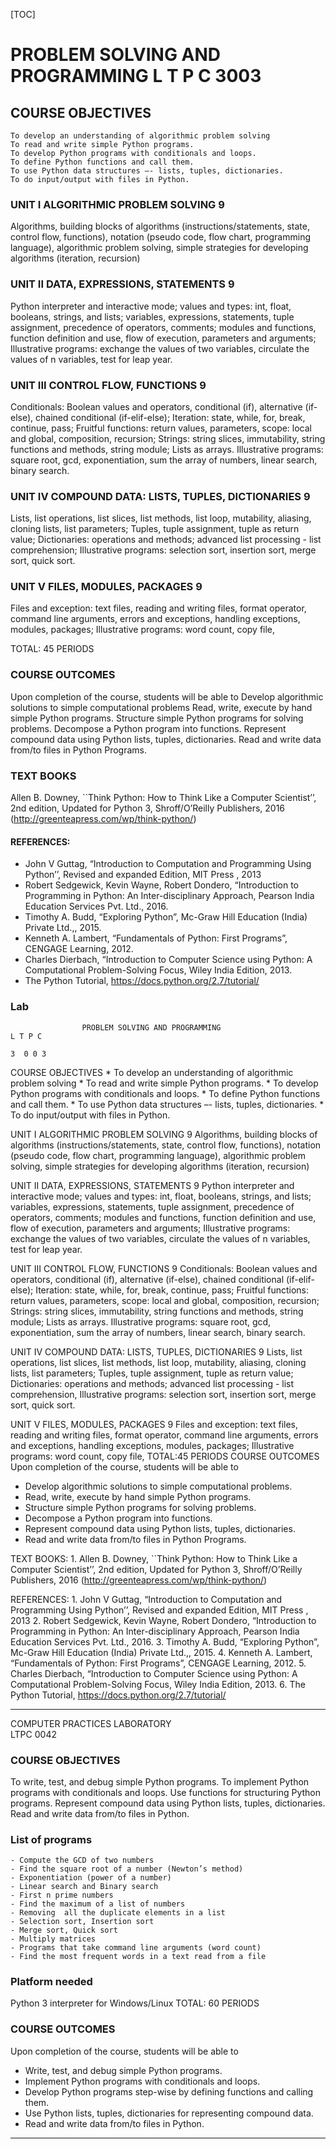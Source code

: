 
 [TOC]
 
# PROBLEM SOLVING AND PROGRAMMING              L T P C 3003

## COURSE OBJECTIVES
	To develop an understanding of algorithmic problem solving
	To read and write simple Python programs.
	To develop Python programs with conditionals and loops.
	To define Python functions and call them.
	To use Python data structures –- lists, tuples, dictionaries.
	To do input/output with files in Python.
 
### UNIT I                         ALGORITHMIC PROBLEM SOLVING                                                                    9
 Algorithms, building blocks of algorithms (instructions/statements, state, control flow, functions), notation (pseudo code, flow chart, programming language), algorithmic problem solving, simple strategies for developing algorithms (iteration, recursion)
 
### UNIT II            DATA, EXPRESSIONS, STATEMENTS                                                                  9
Python interpreter and interactive mode; values and types: int, float, booleans, strings, and lists; variables, expressions,  statements, tuple assignment, precedence of operators, comments; modules and functions, function definition and use, flow of execution, parameters and arguments;  Illustrative programs: exchange the values of two variables, circulate the values of n variables, test for leap year.
 
### UNIT III           CONTROL FLOW, FUNCTIONS                                                                               9
Conditionals: Boolean values and operators, conditional (if), alternative (if-else), chained conditional (if-elif-else); Iteration: state, while, for, break, continue, pass; Fruitful functions: return values, parameters, scope: local and global, composition, recursion; Strings:  string slices, immutability, string functions and methods, string module; Lists as arrays. Illustrative programs: square root, gcd, exponentiation, sum the array of numbers, linear search, binary search.
 
### UNIT IV           COMPOUND DATA: LISTS, TUPLES, DICTIONARIES                                          9
Lists, list operations, list slices, list methods, list loop, mutability, aliasing, cloning lists, list parameters; Tuples, tuple assignment, tuple as return value; Dictionaries: operations and methods; advanced list processing - list comprehension; Illustrative programs: selection sort, insertion sort, merge sort, quick sort.
 
### UNIT V            FILES, MODULES, PACKAGES                                                                              9
Files and exception: text files, reading and writing files, format operator, command line arguments,  errors and exceptions, handling exceptions, modules, packages; Illustrative programs: word count, copy file,

TOTAL: 45 PERIODS

### COURSE OUTCOMES
Upon completion of the course, students will be able to
Develop algorithmic solutions to simple computational problems
Read, write, execute by hand simple Python programs.
Structure simple Python programs for solving problems.
Decompose a Python program into functions.
Represent compound data using Python  lists, tuples, dictionaries.
Read and write data from/to files in Python Programs.
 
### TEXT BOOKS
Allen B. Downey, ``Think Python: How to Think Like a Computer Scientist’’,  2nd edition, Updated for Python 3, Shroff/O’Reilly Publishers, 2016  (http://greenteapress.com/wp/think-python/)
 
#### REFERENCES:

- John V Guttag, “Introduction to Computation and Programming Using Python’’, Revised and expanded Edition, MIT Press , 2013
- Robert Sedgewick, Kevin Wayne, Robert Dondero, “Introduction to Programming in Python: An Inter-disciplinary Approach, Pearson India Education Services Pvt. Ltd., 2016.
- Timothy A. Budd, “Exploring Python”, Mc-Graw Hill Education (India) Private Ltd.,, 2015.
- Kenneth A. Lambert,  “Fundamentals of Python: First Programs”, CENGAGE Learning, 2012.
- Charles Dierbach, “Introduction to Computer Science using Python: A Computational Problem-Solving Focus, Wiley India Edition, 2013.
- The Python Tutorial, https://docs.python.org/2.7/tutorial/     


### Lab

                    PROBLEM SOLVING AND PROGRAMMING                                      L T P C
                                                                                                                                               3  0 0 3
COURSE OBJECTIVES
      * To develop an understanding of algorithmic problem solving
      * To read and write simple Python programs.
      * To develop Python programs with conditionals and loops.
      * To define Python functions and call them.
      * To use Python data structures –- lists, tuples, dictionaries.
      * To do input/output with files in Python.


UNIT I                 ALGORITHMIC PROBLEM SOLVING                                                                    9
 Algorithms, building blocks of algorithms (instructions/statements, state, control flow, functions), notation (pseudo code, flow chart, programming language), algorithmic problem solving, simple strategies for developing algorithms (iteration, recursion)


UNIT II         DATA, EXPRESSIONS, STATEMENTS                                                                  9
Python interpreter and interactive mode; values and types: int, float, booleans, strings, and lists; variables, expressions,  statements, tuple assignment, precedence of operators, comments; modules and functions, function definition and use, flow of execution, parameters and arguments;  Illustrative programs: exchange the values of two variables, circulate the values of n variables, test for leap year.


UNIT III         CONTROL FLOW, FUNCTIONS                                                                               9
Conditionals: Boolean values and operators, conditional (if), alternative (if-else), chained conditional (if-elif-else); Iteration: state, while, for, break, continue, pass; Fruitful functions: return values, parameters, scope: local and global, composition, recursion; Strings:  string slices, immutability, string functions and methods, string module; Lists as arrays. Illustrative programs: square root, gcd, exponentiation, sum the array of numbers, linear search, binary search.


UNIT IV         COMPOUND DATA: LISTS, TUPLES, DICTIONARIES                                          9
Lists, list operations, list slices, list methods, list loop, mutability, aliasing, cloning lists, list parameters; Tuples, tuple assignment, tuple as return value; Dictionaries: operations and methods; advanced list processing - list comprehension, Illustrative programs: selection sort, insertion sort, merge sort, quick sort.


UNIT V         FILES, MODULES, PACKAGES                                                                              9
Files and exception: text files, reading and writing files, format operator, command line arguments,  errors and exceptions, handling exceptions, modules, packages; Illustrative programs: word count, copy file, 
TOTAL:45 PERIODS
COURSE OUTCOMES
Upon completion of the course, students will be able to

* Develop algorithmic solutions to simple computational problems.  
* Read, write, execute by hand simple Python programs.  
* Structure simple Python programs for solving problems.  
* Decompose a Python program into functions.  
* Represent compound data using Python  lists, tuples, dictionaries.  
* Read and write data from/to files in Python Programs.  


TEXT BOOKS:
      1. Allen B. Downey, ``Think Python: How to Think Like a Computer Scientist’’,  2nd edition, Updated for Python 3, Shroff/O’Reilly Publishers, 2016  (http://greenteapress.com/wp/think-python/)


REFERENCES:
      1. John V Guttag, “Introduction to Computation and Programming Using Python’’, Revised and expanded Edition, MIT Press , 2013
      2. Robert Sedgewick, Kevin Wayne, Robert Dondero, “Introduction to Programming in Python: An Inter-disciplinary Approach, Pearson India Education Services Pvt. Ltd., 2016.
      3. Timothy A. Budd, “Exploring Python”, Mc-Graw Hill Education (India) Private Ltd.,, 2015.
      4. Kenneth A. Lambert,  “Fundamentals of Python: First Programs”, CENGAGE Learning, 2012.
      5. Charles Dierbach, “Introduction to Computer Science using Python: A Computational Problem-Solving Focus, Wiley India Edition, 2013.
      6. The Python Tutorial, https://docs.python.org/2.7/tutorial/     


----

COMPUTER PRACTICES LABORATORY                            
 LTPC 0042

### COURSE OBJECTIVES
To write, test, and debug simple Python programs.
To implement Python programs with conditionals and loops.
Use functions for structuring Python programs.
Represent compound data using Python lists, tuples, dictionaries.
Read and write data from/to files in Python.
 
### List of programs

	- Compute the GCD of two numbers
	- Find the square root of a number (Newton’s method)
	- Exponentiation (power of a number)
	- Linear search and Binary search
	- First n prime numbers
	- Find the maximum of a list of numbers
	- Removing  all the duplicate elements in a list
	- Selection sort, Insertion sort
	- Merge sort, Quick sort
	- Multiply matrices
	- Programs that take command line arguments (word count)
	- Find the most frequent words in a text read from a file
	 
### Platform needed
Python 3 interpreter for Windows/Linux
TOTAL: 60 PERIODS

### COURSE OUTCOMES

Upon completion of the course, students will be able to

- Write, test, and debug simple Python programs.
- Implement Python programs with conditionals and loops.
- Develop Python programs step-wise by defining functions and calling them.
- Use Python lists, tuples, dictionaries for representing compound data.
- Read and write data from/to files in Python.


---
